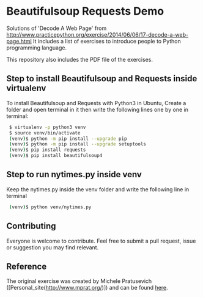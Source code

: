 # Beautifulsoup Requests Demo
Solutions of 'Decode A Web Page' from http://www.practicepython.org/exercise/2014/06/06/17-decode-a-web-page.html
It includes a list of exercises to introduce people to Python programming language.

This repository also includes the PDF file of the exercises.

## Step to install Beautifulsoup and Requests inside virtualenv
To install Beautifulsoup and Requests with Python3 in Ubuntu,
Create a folder and open terminal in it then write the following lines one by one in terminal:
```bash
 $ virtualenv -p python3 venv
 $ source venv/bin/activate
 (venv)$ python -m pip install --upgrade pip
 (venv)$ python -m pip install --upgrade setuptools
 (venv)$ pip install requests
 (venv)$ pip install beautifulsoup4
```

 ## Step to run nytimes.py inside venv
 Keep the nytimes.py inside the venv folder and write the following line in terminal
```bash
 (venv)$ python venv/nytimes.py
```


## Contributing
Everyone is welcome to contribute. Feel free to submit a pull request, issue or suggestion you may find relevant.

## Reference
The original exercise was created by Michele Pratusevich ([Personal_site(http://www.mprat.org/)])
and can be found [here](http://www.practicepython.org/exercise/2014/06/06/17-decode-a-web-page.html).
